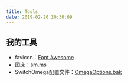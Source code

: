 ```yaml
---
title: Tools
date: 2019-02-20 20:30:09
---
```


## 我的工具

- favicon：[Font Awesome](https://fontawesome.com/icons?d=gallery)
- 图床：[sm.ms](https://sm.ms)
- SwitchOmega配置文件：[OmegaOptions.bak](https://liuqinh2s.github.io/blog/assets/OmegaOptions.bak)